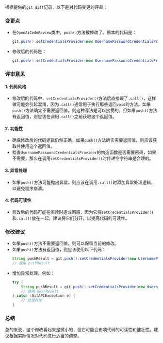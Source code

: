 根据提供的`git diff`记录，以下是对代码变更的评审：

### 变更点
- 在`OpenAiCodeReview`类中，`push()`方法被修改了。原本的代码是：
  ```java
  git.push().setCredentialsProvider(new UsernamePasswordCredentialsProvider(token, ""))
  ```
- 修改后的代码是：
  ```java
  git.push().setCredentialsProvider(new UsernamePasswordCredentialsProvider(token, "")).call()
  ```

### 评审意见

#### 1. 代码风格
- 修改后的代码中，`setCredentialsProvider()`方法后直接跟了`.call()`，这样做可能会引起混淆，因为`.call()`通常用于执行那些返回`void`的方法。如果`push()`方法确实不需要返回值，则这种写法是可以接受的。但如果`push()`方法有返回值，则应该在调用`.call()`之前获取这个返回值。

#### 2. 功能性
- 确保修改后的代码逻辑仍然正确。如果`push()`方法确实需要返回值，则应该获取并使用这个返回值。
- 检查`UsernamePasswordCredentialsProvider`的构造函数是否需要密码，如果不需要，那么在调用`setCredentialsProvider()`时传递空字符串是合理的。

#### 3. 异常处理
- 如果`push()`方法可能抛出异常，则应该在调用`.call()`时添加异常处理逻辑，以避免程序崩溃。

#### 4. 代码可读性
- 修改后的代码可能在阅读时造成困惑，因为它将`setCredentialsProvider()`和`.call()`放在一起。建议将它们分开，以提高代码的可读性。

### 修改建议
- 如果`push()`方法不需要返回值，则可以保留当前的修改。
- 如果`push()`方法有返回值，则应该使用以下代码：
  ```java
  String pushResult = git.push().setCredentialsProvider(new UsernamePasswordCredentialsProvider(token, "")).call();
  // 使用 pushResult
  ```
- 增加异常处理，例如：
  ```java
  try {
      String pushResult = git.push().setCredentialsProvider(new UsernamePasswordCredentialsProvider(token, "")).call();
      // 使用 pushResult
  } catch (GitAPIException e) {
      // 处理异常
  }
  ```

### 总结
总的来说，这个修改看起来是微小的，但它可能会影响代码的可读性和健壮性。建议根据实际情况对代码进行适当的调整。